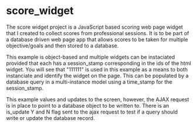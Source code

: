 # score_widget

The score widget project is a JavaScript based scoring web page widget that I created to collect scores from professional sessions.
It is to be part of a database driven web page app that allows scores to be taken for multiple objective/goals and then stored to 
a database.

This example is object-based and multiple widgets can be instaciated provided that each has a session_stamp corresponding in the ids
of the html widget. You will see that "111111" is used in this example as a means to both instanciate and identify the widget on the page.
This can be populated by a database query in a multi-instance model using a time_stamp for the session_stamp.

This example values and updates to the screen, however, the AJAX request is in place to point to a database object to be written to.
There is an is_update Y and N flag sent to the ajax request to test if a query should write or update the database record.
